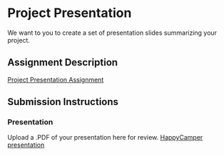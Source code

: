 # Project Presentation
We want to you to create a set of presentation slides summarizing your project.

## Assignment Description
[Project Presentation Assignment](https://education.launchcode.org/liftoff/assignments/project-presentation/)

## Submission Instructions

### Presentation
Upload a .PDF of your presentation here for review.
[HappyCamper presentation](file:///C:/Users/andre/lift_off/liftoff-assignments/P6-Project_Presentation/HappyCamper%20presentation.pdf)